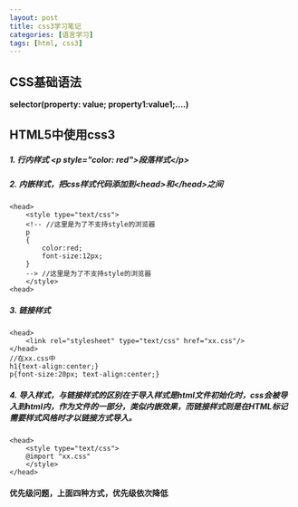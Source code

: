 ```yaml
---
layout: post
title: css3学习笔记
categories: [语言学习]
tags: [html, css3]
---
```

## CSS基础语法

**selector(property: value; property1:value1;....)**

## HTML5中使用css3

##### 1. 行内样式 \<p style="color: red">段落样式\</p>

##### 2. 内嵌样式，把css样式代码添加到\<head>和\</head>之间
		
	
	<head>
		<style type="text/css">
		<!-- //这里是为了不支持style的浏览器
		p
		{
			color:red;
			font-size:12px;
		}
		--> //这里是为了不支持style的浏览器
		</style>
	<head>
	
	
##### 3. 链接样式
	
	<head>
		<link rel="stylesheet" type="text/css" href="xx.css"/>
	</head>
	//在xx.css中
	h1{text-align:center;}
	p{font-size:20px; text-align:center;}
	
	
##### 4. 导入样式，与链接样式的区别在于导入样式是html文件初始化时，css会被导入到html内，作为文件的一部分，类似内嵌效果，而链接样式则是在HTML标记需要样式风格时才以链接方式导入。
	
	<head>
		<style type="text/css">
		@import "xx.css"
		</style>
	</head>

#### 优先级问题，上面四种方式，优先级依次降低

